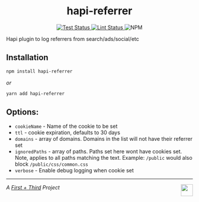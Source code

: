 <h1 align="center">hapi-referrer</h1>

<p align="center">
  <a href="https://github.com/firstandthird/hapi-referrer/actions">
    <img src="https://img.shields.io/github/workflow/status/firstandthird/hapi-referrer/Test/main?label=Tests&style=for-the-badge" alt="Test Status"/>
  </a>
  <a href="https://github.com/firstandthird/hapi-referrer/actions">
    <img src="https://img.shields.io/github/workflow/status/firstandthird/hapi-referrer/Lint/main?label=Lint&style=for-the-badge" alt="Lint Status"/>
  </a>
  <img src="https://img.shields.io/npm/v/hapi-referrer.svg?label=npm&style=for-the-badge" alt="NPM" />
</p>

Hapi plugin to log referrers from search/ads/social/etc

## Installation

```sh
npm install hapi-referrer
```

_or_

```sh
yarn add hapi-referrer
```

## Options:
 - `cookieName` - Name of the cookie to be set
 - `ttl` - cookie expiration, defaults to 30 days
 - `domains` - array of domains. Domains in the list will not have their referrer set
 - `ignoredPaths` - array of paths. Paths set here wont have cookies set. Note, applies to all paths matching the text. Example: `/public` would also block `/public/css/common.css`
 - `verbose` - Enable debug logging when cookie set


---

<a href="https://firstandthird.com"><img src="https://firstandthird.com/_static/ui/images/safari-pinned-tab-62813db097.svg" height="32" width="32" align="right"></a>

_A [First + Third](https://firstandthird.com) Project_
